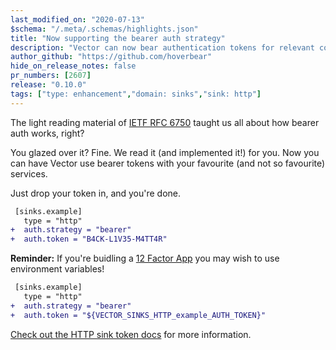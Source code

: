 ```yaml
---
last_modified_on: "2020-07-13"
$schema: "/.meta/.schemas/highlights.json"
title: "Now supporting the bearer auth strategy"
description: "Vector can now bear authentication tokens for relevant components."
author_github: "https://github.com/hoverbear"
hide_on_release_notes: false
pr_numbers: [2607]
release: "0.10.0"
tags: ["type: enhancement","domain: sinks","sink: http"]
---
```


The light reading material of [IETF RFC 6750][urls.ietf_rfc_6750] taught us all about how bearer auth works, right?

You glazed over it? Fine. We read it (and implemented it!) for you. Now you can have Vector use bearer tokens with your favourite (and not so favourite) services.

Just drop your token in, and you're done.

```diff title="vector.toml"
 [sinks.example]
   type = "http"
+  auth.strategy = "bearer"
+  auth.token = "B4CK-L1V35-M4TT4R"
```

**Reminder:** If you're buidling a [12 Factor App][urls.twelve_factor_app] you may wish to use environment variables!

```diff title="vector.toml"
 [sinks.example]
   type = "http"
+  auth.strategy = "bearer"
+  auth.token = "${VECTOR_SINKS_HTTP_example_AUTH_TOKEN}"
```

[Check out the HTTP sink token docs][urls.vector_http_auth_token] for more information.

[urls.ietf_rfc_6750]: https://tools.ietf.org/html/rfc6750
[urls.twelve_factor_app]: https://12factor.net/
[urls.vector_http_auth_token]: https://vector.dev/docs/reference/sinks/http/#token
